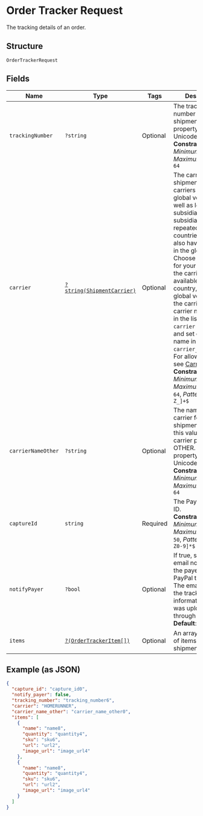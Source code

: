 
# Order Tracker Request

The tracking details of an order.

## Structure

`OrderTrackerRequest`

## Fields

| Name | Type | Tags | Description | Getter | Setter |
|  --- | --- | --- | --- | --- | --- |
| `trackingNumber` | `?string` | Optional | The tracking number for the shipment. This property supports Unicode.<br>**Constraints**: *Minimum Length*: `1`, *Maximum Length*: `64` | getTrackingNumber(): ?string | setTrackingNumber(?string trackingNumber): void |
| `carrier` | [`?string(ShipmentCarrier)`](../../doc/models/shipment-carrier.md) | Optional | The carrier for the shipment. Some carriers have a global version as well as local subsidiaries. The subsidiaries are repeated over many countries and might also have an entry in the global list. Choose the carrier for your country. If the carrier is not available for your country, choose the global version of the carrier. If your carrier name is not in the list, set `carrier` to `OTHER` and set carrier name in `carrier_name_other`. For allowed values, see <a href="/docs/tracking/reference/carriers/">Carriers</a>.<br>**Constraints**: *Minimum Length*: `1`, *Maximum Length*: `64`, *Pattern*: `^[0-9A-Z_]+$` | getCarrier(): ?string | setCarrier(?string carrier): void |
| `carrierNameOther` | `?string` | Optional | The name of the carrier for the shipment. Provide this value only if the carrier parameter is OTHER. This property supports Unicode.<br>**Constraints**: *Minimum Length*: `1`, *Maximum Length*: `64` | getCarrierNameOther(): ?string | setCarrierNameOther(?string carrierNameOther): void |
| `captureId` | `string` | Required | The PayPal capture ID.<br>**Constraints**: *Minimum Length*: `1`, *Maximum Length*: `50`, *Pattern*: `^[a-zA-Z0-9]*$` | getCaptureId(): string | setCaptureId(string captureId): void |
| `notifyPayer` | `?bool` | Optional | If true, sends an email notification to the payer of the PayPal transaction. The email contains the tracking information that was uploaded through the API.<br>**Default**: `false` | getNotifyPayer(): ?bool | setNotifyPayer(?bool notifyPayer): void |
| `items` | [`?(OrderTrackerItem[])`](../../doc/models/order-tracker-item.md) | Optional | An array of details of items in the shipment. | getItems(): ?array | setItems(?array items): void |

## Example (as JSON)

```json
{
  "capture_id": "capture_id0",
  "notify_payer": false,
  "tracking_number": "tracking_number6",
  "carrier": "HOMERUNNER",
  "carrier_name_other": "carrier_name_other0",
  "items": [
    {
      "name": "name8",
      "quantity": "quantity4",
      "sku": "sku6",
      "url": "url2",
      "image_url": "image_url4"
    },
    {
      "name": "name8",
      "quantity": "quantity4",
      "sku": "sku6",
      "url": "url2",
      "image_url": "image_url4"
    }
  ]
}
```

